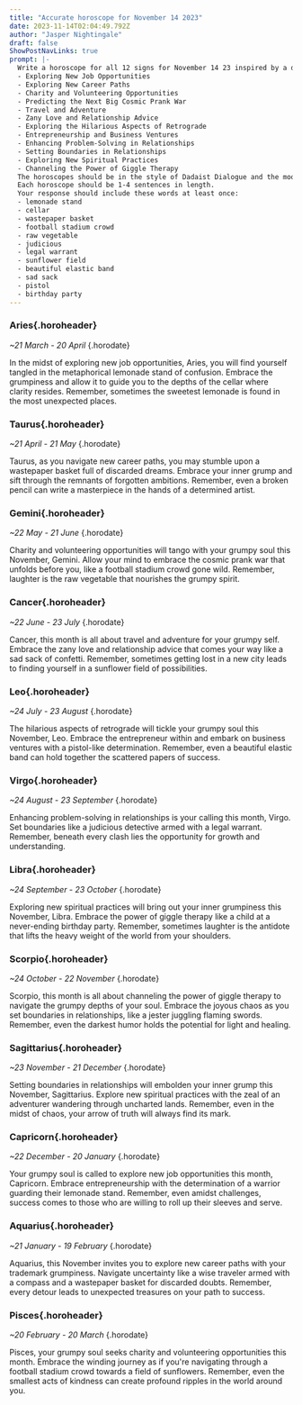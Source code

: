 ```yaml
---
title: "Accurate horoscope for November 14 2023"
date: 2023-11-14T02:04:49.792Z
author: "Jasper Nightingale"
draft: false
ShowPostNavLinks: true
prompt: |-
  Write a horoscope for all 12 signs for November 14 23 inspired by a different focus for each. Ensure you do not include the focus in the response:
  - Exploring New Job Opportunities
  - Exploring New Career Paths
  - Charity and Volunteering Opportunities
  - Predicting the Next Big Cosmic Prank War
  - Travel and Adventure
  - Zany Love and Relationship Advice
  - Exploring the Hilarious Aspects of Retrograde
  - Entrepreneurship and Business Ventures
  - Enhancing Problem-Solving in Relationships
  - Setting Boundaries in Relationships
  - Exploring New Spiritual Practices
  - Channeling the Power of Giggle Therapy
  The horoscopes should be in the style of Dadaist Dialogue and the mood of grumpiness
  Each horoscope should be 1-4 sentences in length.
  Your response should include these words at least once:
  - lemonade stand
  - cellar
  - wastepaper basket
  - football stadium crowd
  - raw vegetable
  - judicious
  - legal warrant
  - sunflower field
  - beautiful elastic band
  - sad sack
  - pistol
  - birthday party
---
```


### Aries{.horoheader}

*~21 March - 20 April*
{.horodate}

In the midst of exploring new job opportunities, Aries, you will find yourself tangled in the metaphorical lemonade stand of confusion. Embrace the grumpiness and allow it to guide you to the depths of the cellar where clarity resides. Remember, sometimes the sweetest lemonade is found in the most unexpected places.


### Taurus{.horoheader}

*~21 April - 21 May*
{.horodate}

Taurus, as you navigate new career paths, you may stumble upon a wastepaper basket full of discarded dreams. Embrace your inner grump and sift through the remnants of forgotten ambitions. Remember, even a broken pencil can write a masterpiece in the hands of a determined artist.


### Gemini{.horoheader}

*~22 May - 21 June*
{.horodate}

Charity and volunteering opportunities will tango with your grumpy soul this November, Gemini. Allow your mind to embrace the cosmic prank war that unfolds before you, like a football stadium crowd gone wild. Remember, laughter is the raw vegetable that nourishes the grumpy spirit.


### Cancer{.horoheader}

*~22 June - 23 July*
{.horodate}

Cancer, this month is all about travel and adventure for your grumpy self. Embrace the zany love and relationship advice that comes your way like a sad sack of confetti. Remember, sometimes getting lost in a new city leads to finding yourself in a sunflower field of possibilities.


### Leo{.horoheader}

*~24 July - 23 August*
{.horodate}

The hilarious aspects of retrograde will tickle your grumpy soul this November, Leo. Embrace the entrepreneur within and embark on business ventures with a pistol-like determination. Remember, even a beautiful elastic band can hold together the scattered papers of success.


### Virgo{.horoheader}

*~24 August - 23 September*
{.horodate}

Enhancing problem-solving in relationships is your calling this month, Virgo. Set boundaries like a judicious detective armed with a legal warrant. Remember, beneath every clash lies the opportunity for growth and understanding.


### Libra{.horoheader}

*~24 September - 23 October*
{.horodate}

Exploring new spiritual practices will bring out your inner grumpiness this November, Libra. Embrace the power of giggle therapy like a child at a never-ending birthday party. Remember, sometimes laughter is the antidote that lifts the heavy weight of the world from your shoulders.


### Scorpio{.horoheader}

*~24 October - 22 November*
{.horodate}

Scorpio, this month is all about channeling the power of giggle therapy to navigate the grumpy depths of your soul. Embrace the joyous chaos as you set boundaries in relationships, like a jester juggling flaming swords. Remember, even the darkest humor holds the potential for light and healing.


### Sagittarius{.horoheader}

*~23 November - 21 December*
{.horodate}

Setting boundaries in relationships will embolden your inner grump this November, Sagittarius. Explore new spiritual practices with the zeal of an adventurer wandering through uncharted lands. Remember, even in the midst of chaos, your arrow of truth will always find its mark.


### Capricorn{.horoheader}

*~22 December - 20 January*
{.horodate}

Your grumpy soul is called to explore new job opportunities this month, Capricorn. Embrace entrepreneurship with the determination of a warrior guarding their lemonade stand. Remember, even amidst challenges, success comes to those who are willing to roll up their sleeves and serve.


### Aquarius{.horoheader}

*~21 January - 19 February*
{.horodate}

Aquarius, this November invites you to explore new career paths with your trademark grumpiness. Navigate uncertainty like a wise traveler armed with a compass and a wastepaper basket for discarded doubts. Remember, every detour leads to unexpected treasures on your path to success.


### Pisces{.horoheader}

*~20 February - 20 March*
{.horodate}

Pisces, your grumpy soul seeks charity and volunteering opportunities this month. Embrace the winding journey as if you're navigating through a football stadium crowd towards a field of sunflowers. Remember, even the smallest acts of kindness can create profound ripples in the world around you.

